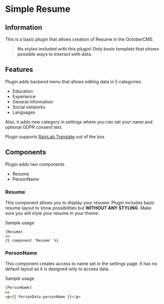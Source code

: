 # Simple Resume

## Information
This is a basic plugin that allows creation of Resume in the OctoberCMS.

> **No styles included with this plugin! Only basic template that shows possible ways to interact with data.**

## Features
Plugin adds backend menu that allows editing data in 5 categories:
- Education
- Experience
- General information
- Social networks
- Languages

Also, it adds new category in settings where you can set your name and optional
GDPR consent text.

Plugin supports [RainLab.Translate](https://octobercms.com/plugin/rainlab-translate) out of the box.

## Components
Plugin adds two components
- Resume
- PersonName

### Resume
This component allows you to display your resume.
Plugin includes basic resume layout to show possibilities but **WITHOUT ANY STYLING**.
Make sure you will style your resume in your theme.

Sample usage
```twig
[Resume]
==
{% component 'Resume' %}
```

### PersonName
This component creates access to name set in the settings page. It has no default layout as it is designed
only to access data.

Sample usage
```html
[PersonName]
==
<p>{{ PersonData.personName }}</p>
```

